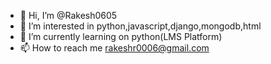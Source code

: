 - 👋 Hi, I’m @Rakesh0605
- 👀 I’m interested in python,javascript,django,mongodb,html
- 🌱 I’m currently learning on python(LMS Platform)
- 📫 How to reach me rakeshr0006@gmail.com

<!---
Rakesh0605/Rakesh0605 is a ✨ special ✨ repository because its `README.md` (this file) appears on your GitHub profile.
You can click the Preview link to take a look at your changes.
--->
